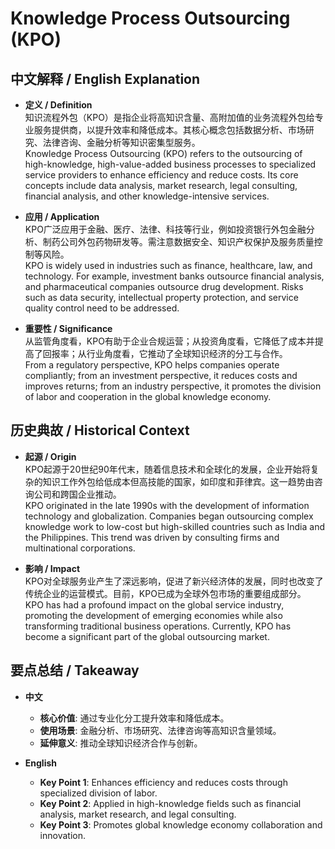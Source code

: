 # Knowledge Process Outsourcing (KPO)

## 中文解释 / English Explanation

* **定义 / Definition**  
  知识流程外包（KPO）是指企业将高知识含量、高附加值的业务流程外包给专业服务提供商，以提升效率和降低成本。其核心概念包括数据分析、市场研究、法律咨询、金融分析等知识密集型服务。  
  Knowledge Process Outsourcing (KPO) refers to the outsourcing of high-knowledge, high-value-added business processes to specialized service providers to enhance efficiency and reduce costs. Its core concepts include data analysis, market research, legal consulting, financial analysis, and other knowledge-intensive services.

* **应用 / Application**  
  KPO广泛应用于金融、医疗、法律、科技等行业，例如投资银行外包金融分析、制药公司外包药物研发等。需注意数据安全、知识产权保护及服务质量控制等风险。  
  KPO is widely used in industries such as finance, healthcare, law, and technology. For example, investment banks outsource financial analysis, and pharmaceutical companies outsource drug development. Risks such as data security, intellectual property protection, and service quality control need to be addressed.

* **重要性 / Significance**  
  从监管角度看，KPO有助于企业合规运营；从投资角度看，它降低了成本并提高了回报率；从行业角度看，它推动了全球知识经济的分工与合作。  
  From a regulatory perspective, KPO helps companies operate compliantly; from an investment perspective, it reduces costs and improves returns; from an industry perspective, it promotes the division of labor and cooperation in the global knowledge economy.

## 历史典故 / Historical Context

* **起源 / Origin**  
  KPO起源于20世纪90年代末，随着信息技术和全球化的发展，企业开始将复杂的知识工作外包给低成本但高技能的国家，如印度和菲律宾。这一趋势由咨询公司和跨国企业推动。  
  KPO originated in the late 1990s with the development of information technology and globalization. Companies began outsourcing complex knowledge work to low-cost but high-skilled countries such as India and the Philippines. This trend was driven by consulting firms and multinational corporations.

* **影响 / Impact**  
  KPO对全球服务业产生了深远影响，促进了新兴经济体的发展，同时也改变了传统企业的运营模式。目前，KPO已成为全球外包市场的重要组成部分。  
  KPO has had a profound impact on the global service industry, promoting the development of emerging economies while also transforming traditional business operations. Currently, KPO has become a significant part of the global outsourcing market.

## 要点总结 / Takeaway

* **中文**  
  - **核心价值**: 通过专业化分工提升效率和降低成本。  
  - **使用场景**: 金融分析、市场研究、法律咨询等高知识含量领域。  
  - **延伸意义**: 推动全球知识经济合作与创新。

* **English**  
  - **Key Point 1**: Enhances efficiency and reduces costs through specialized division of labor.  
  - **Key Point 2**: Applied in high-knowledge fields such as financial analysis, market research, and legal consulting.  
  - **Key Point 3**: Promotes global knowledge economy collaboration and innovation.